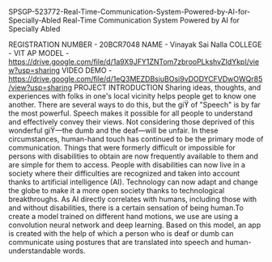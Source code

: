 SPSGP-523772-Real-Time-Communication-System-Powered-by-AI-for-Specially-Abled
Real-Time Communication System Powered by AI for Specially Abled

REGISTRATION NUMBER - 20BCR7048
NAME - Vinayak Sai Nalla
COLLEGE - VIT AP
MODEL - https://drive.google.com/file/d/1a9X9JFY1ZNTom7zbrooPLkshvZIdYkpI/view?usp=sharing
VIDEO DEMO - https://drive.google.com/file/d/1eQ3MEZDBsiuBOsi9vDODYCFVDwOWQr85/view?usp=sharing
PROJECT INTRODUCTION Sharing ideas, thoughts, and experiences with folks in one's local vicinity helps people get to know one another. There are several ways to do this, but the giϔ of "Speech" is by far the most powerful. Speech makes it possible for all people to understand and effectively convey their views. Not considering those deprived of this wonderful giϔ—the dumb and the deaf—will be unfair. In these circumstances, human-hand touch has continued to be the primary mode of communication. Things that were formerly difficult or impossible for persons with disabilities to obtain are now frequently available to them and are simple for them to access. People with disabilities can now live in a society where their difficulties are recognized and taken into account thanks to artificial intelligence (AI). Technology can now adapt and change the globe to make it a more open society thanks to technological breakthroughs. As AI directly correlates with humans, including those with and without disabilities, there is a certain sensation of being human.To create a model trained on different hand motions, we use are using a convolution neural network and deep learning. Based on this model, an app is created with the help of which a person who is deaf or dumb can communicate using postures that are translated into speech and human-understandable words.
